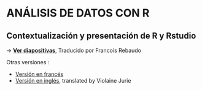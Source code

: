 # ANÁLISIS DE DATOS CON R

## Contextualización y presentación de R y Rstudio

-> [**Ver diapositivas**](https://huguespecout.github.io/R_presentation_SP/#/), Traducido por Francois Rebaudo

Otras versiones :
- [Versión en francés](https://huguespecout.github.io/R_presentation_FR/#/)
- [Versión en inglés](https://huguespecout.github.io/R_presentation_EN/#/), translated by Violaine Jurie       
